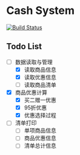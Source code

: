 # Cash System

[![Build Status](https://travis-ci.org/peterhp/CashSystem.svg?branch=master)](https://travis-ci.org/peterhp/CashSystem)

## Todo List
* [ ] 数据读取与管理
  * [x] 读取商品信息
  * [x] 读取优惠信息
  * [ ] 读取商品清单
* [x] 商品优惠计算
  * [x] 买二赠一优惠
  * [x] 95折优惠
  * [x] 优惠选择过程
* [ ] 清单打印
  * [ ] 单项商品信息
  * [ ] 商品优惠信息
  * [ ] 清单总计信息
